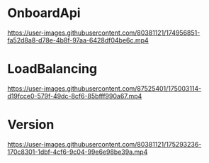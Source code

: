 # OnboardApi
https://user-images.githubusercontent.com/80381121/174956851-fa52d8a8-d78e-4b8f-97aa-6428df04be6c.mp4

# LoadBalancing
https://user-images.githubusercontent.com/87525401/175003114-d19fcce0-579f-49dc-8cf6-85bfff990a67.mp4

# Version
https://user-images.githubusercontent.com/80381121/175293236-170c8301-1dbf-4cf6-9c04-99e6e98be39a.mp4


